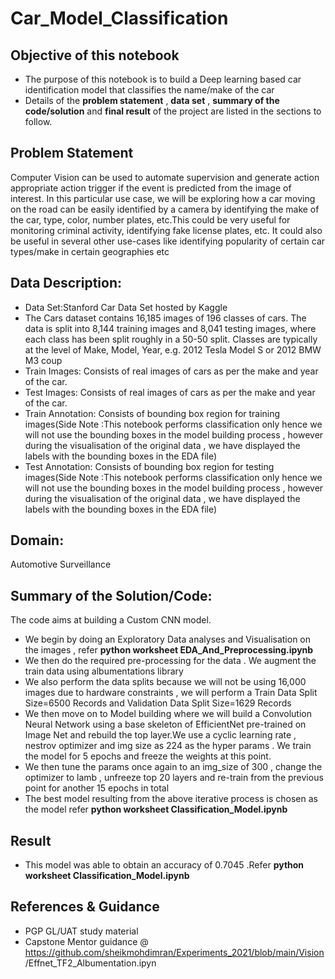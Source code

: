 # Car_Model_Classification


## Objective of this notebook
- The purpose of this notebook is to build a Deep learning based car identification model that classifies the name/make of the car
- Details of the **problem statement**  , **data set** ,  **summary of the code/solution**  and **final result** of the project are listed in the sections to follow.

## Problem Statement 
Computer Vision can be used to automate supervision and generate action appropriate action trigger  if the event is predicted from the image of interest.
In this particular use case, we will be exploring how a car moving on the road can be easily identified by a camera by identifying the make of the car, type, color, number plates, etc.This could be very useful for monitoring criminal activity, identifying fake license plates, etc. It could also be useful in several other use-cases like identifying popularity of certain car types/make in certain geographies etc


## Data Description:
- Data Set:Stanford Car Data Set hosted by Kaggle
- The Cars dataset contains 16,185 images of 196 classes of cars. The data is split into 8,144 training images and 8,041 testing images, where each class has been split roughly in a 50-50 split. Classes are typically at the level of Make, Model, Year, e.g. 2012 Tesla Model S or 2012 BMW M3 coup
- Train Images: Consists of real images of cars as per the make and year of the car. 
- Test Images: Consists of real images of cars as per the make and year of the car. 
- Train Annotation: Consists of bounding box region for training images(Side Note :This notebook performs classification only  hence we will not use the bounding boxes in the model building process , however during the visualisation of the original data , we have displayed the labels with the bounding boxes in the  EDA file) 
- Test Annotation: Consists of bounding box region for testing images(Side Note :This notebook performs classification only hence we will not use the bounding boxes in the model building process , however during the visualisation of the original data , we have displayed the labels with the bounding boxes in the  EDA file) 

## Domain:
  Automotive Surveillance

## Summary of the Solution/Code:
The code aims at building a Custom CNN model.
- We begin by doing an Exploratory Data analyses and Visualisation on the images , refer **python worksheet EDA_And_Preprocessing.ipynb** 
- We then do the required pre-processing for the data . We augment the train data using albumentations library
- We also perform the data splits because we will not be using 16,000  images due to hardware constraints , we will perform a Train Data Split Size=6500 Records and Validation Data Split Size=1629 Records
- We then move on to Model building where we will build a Convolution Neural Network using a base skeleton of EfficientNet pre-trained on Image Net and rebuild the top layer.We use a cyclic learning rate , nestrov optimizer and img size as 224 as the hyper params . We train the model for 5 epochs and freeze the weights at this point.
- We then tune the params once again to an img_size of 300 , change the optimizer to lamb , unfreeze top 20 layers and re-train from the previous point for another 15 epochs in total
- The best model resulting from the above iterative process is chosen as the model refer **python worksheet  Classification_Model.ipynb**


## Result
- This model was able to obtain an accuracy of 0.7045 .Refer **python worksheet  Classification_Model.ipynb**

## References & Guidance
- PGP GL/UAT study material 
- Capstone Mentor guidance @ https://github.com/sheikmohdimran/Experiments_2021/blob/main/Vision
/Effnet_TF2_Albumentation.ipyn
